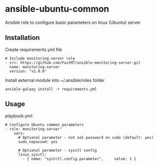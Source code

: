 # ansible-ubuntu-common
Ansible role to configure basic parameters on linux (Ubuntu) server

## Installation

Create requirements.yml file

```
# Include monitoring-server role
- src: https://github.com/FastMT/ansible-monitoring-server.git
  name: monitoring-server
  version: "v1.0.0"
```

Install external module into ~/.ansible/roles folder

```
ansible-galaxy install -r requirements.yml
```

## Usage

playbook.yml:

```
# Configure Ubuntu common parameters
- role: monitoring-server"
    vars:
      # Optional parameter - not ask password on sudo (default: yes)
      sudo_nopasswd: yes

      # Optional parameter - sysctl config
      linux_sysctl:
        - { name: "systctl.config.parameter",     value: 1 }      
```   
